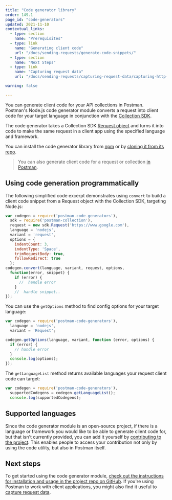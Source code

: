 ```yaml
---
title: "Code generator library"
order: 149.1
page_id: "code-generators"
updated: 2021-11-10
contextual_links:
  - type: section
    name: "Prerequisites"
  - type: link
    name: "Generating client code"
    url: "/docs/sending-requests/generate-code-snippets/"
  - type: section
    name: "Next Steps"
  - type: link
    name: "Capturing request data"
    url: "/docs/sending-requests/capturing-request-data/capturing-http-requests/"

warning: false

---
```


You can generate client code for your API collections in Postman. Postman's Node.js code generator module converts a request into client code for your target language in conjunction with the [Collection SDK](/docs/developer/collection-sdk/).

The code generator takes a Collection SDK [Request object](http://www.postmanlabs.com/postman-collection/Request.html) and turns it into code to make the same request in a client app using the specified language and framework.

You can install the code generator library from [npm](https://www.npmjs.com/package/postman-code-generators) or by [cloning it from its repo](https://github.com/postmanlabs/postman-code-generators).

> You can also generate client code for a request or collection [in Postman](/docs/sending-requests/generate-code-snippets/).

## Using code generation programmatically

The following simplified code excerpt demonstrates using `convert` to build a client code snippet from a Request object with the Collection SDK, targeting Node.js:

```js
var codegen = require('postman-code-generators'),
  sdk = require('postman-collection'),
  request = new sdk.Request('https://www.google.com'),
  language = 'nodejs',
  variant = 'request',
  options = {
    indentCount: 3,
    indentType: 'Space',
    trimRequestBody: true,
    followRedirect: true
  };
codegen.convert(language, variant, request, options,
  function(error, snippet) {
    if (error) {
      //  handle error
    }
    //  handle snippet..
});
```

You can use the `getOptions` method to find config options for your target language:

```js
var codegen = require('postman-code-generators'),
  language = 'nodejs',
  variant = 'Request';

codegen.getOptions(language, variant, function (error, options) {
  if (error) {
    // handle error
  }
  console.log(options);
});
```

The `getLanguageList` method returns available languages your request client code can target:

```js
var codegen = require('postman-code-generators'),
  supportedCodegens = codegen.getLanguageList();
  console.log(supportedCodegens);
```

## Supported languages

Since the code generator module is an open-source project, if there is a language or framework you would like to be able to generate client code for, but that isn't currently provided, you can add it yourself by [contributing to the project](https://github.com/postmanlabs/postman-code-generators/blob/master/CONTRIBUTING.md). This enables people to access your contribution not only by using the code utility, but also in Postman itself.

## Next steps

To get started using the code generator module, [check out the instructions for installation and usage in the project repo on GitHub](https://github.com/postmanlabs/postman-code-generators). If you're using Postman to work with client applications, you might also find it useful to [capture request data](/docs/sending-requests/capturing-request-data/capturing-http-requests/).
